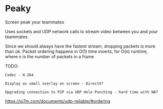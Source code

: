 # Peaky
Screen peak your teammates

Uses sockets and UDP network calls to stream video between you and your teammates.

Since we should always have the fastest stream, dropping packets is more than ok. Packet ordering happens in O(1) time inserts, for O(n) runtime, where n is the number of packets in a frame

TODO:
```
Codec - H.264

Display as small overlay on screen - DirectX?

Upgrading connection to P2P via UDP Hole Punching - hard time with NAT
```

https://io7m.com/documents/udp-reliable/#ordering
